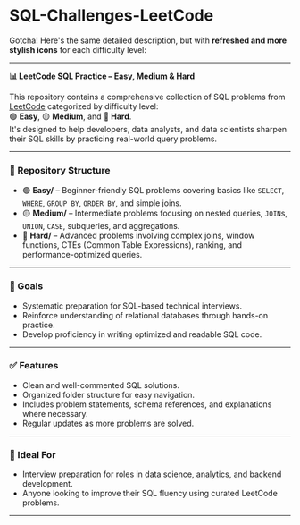 # SQL-Challenges-LeetCode
Gotcha! Here's the same detailed description, but with **refreshed and more stylish icons** for each difficulty level:

---

**📊 LeetCode SQL Practice – Easy, Medium & Hard**

This repository contains a comprehensive collection of SQL problems from [LeetCode](https://leetcode.com/problemset/database/) categorized by difficulty level:  
🟢 **Easy**, 🟡 **Medium**, and 🔴 **Hard**.  
It's designed to help developers, data analysts, and data scientists sharpen their SQL skills by practicing real-world query problems.

---

### 📁 Repository Structure
- 🟢 **Easy/** – Beginner-friendly SQL problems covering basics like `SELECT`, `WHERE`, `GROUP BY`, `ORDER BY`, and simple joins.
- 🟡 **Medium/** – Intermediate problems focusing on nested queries, `JOIN`s, `UNION`, `CASE`, subqueries, and aggregations.
- 🔴 **Hard/** – Advanced problems involving complex joins, window functions, CTEs (Common Table Expressions), ranking, and performance-optimized queries.

---

### 🎯 Goals
- Systematic preparation for SQL-based technical interviews.
- Reinforce understanding of relational databases through hands-on practice.
- Develop proficiency in writing optimized and readable SQL code.

---

### ✅ Features
- Clean and well-commented SQL solutions.
- Organized folder structure for easy navigation.
- Includes problem statements, schema references, and explanations where necessary.
- Regular updates as more problems are solved.

---

### 🚀 Ideal For
- Interview preparation for roles in data science, analytics, and backend development.
- Anyone looking to improve their SQL fluency using curated LeetCode problems.

---
